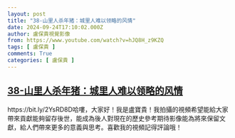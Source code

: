 ```yaml
---
layout: post
title: "38-山里人杀年猪：城里人难以领略的风情"
date: 2024-09-24T17:10:02.000Z
author: 盧保貴視覺影像
from: https://www.youtube.com/watch?v=hJQ8H_z9KZQ
tags: [ 盧保貴 ]
comments: True
categories: [ 盧保貴 ]
---
```

<!--1727197802000-->
[38-山里人杀年猪：城里人难以领略的风情](https://www.youtube.com/watch?v=hJQ8H_z9KZQ)
------

<div>
https://bit.ly/2YsRD8D哈嘍，大家好！我是盧寶貴！我拍攝的視頻希望能給大家帶來貢獻能夠留存後世，能成為後人對現在的歷史參考期待影像能為將來保留文獻，給人們帶來更多的意義與思考。喜歡我的視頻記得評論哦！
</div>
